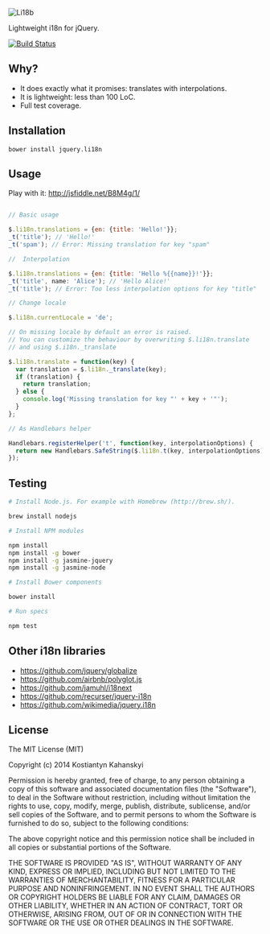 ![Li18b](https://raw.github.com/kostia/jquery.li18n/master/li18n.png)

Lightweight i18n for jQuery.

[![Build Status](https://travis-ci.org/kostia/jquery.li18n.png)](https://travis-ci.org/kostia/jquery.li18n)

## Why?

* It does exactly what it promises: translates with interpolations.
* It is lightweight: less than 100 LoC.
* Full test coverage.

## Installation

```
bower install jquery.li18n
```

## Usage

Play with it: http://jsfiddle.net/B8M4g/1/

```javascript

// Basic usage

$.li18n.translations = {en: {title: 'Hello!'}};
_t('title'); // 'Hello!'
_t('spam'); // Error: Missing translation for key "spam"

//  Interpolation

$.li18n.translations = {en: {title: 'Hello %{{name}}!'}};
_t('title', name: 'Alice'); // 'Hello Alice!'
_t('title'); // Error: Too less interpolation options for key "title"

// Change locale

$.li18n.currentLocale = 'de';

// On missing locale by default an error is raised. 
// You can customize the behaviour by overwriting $.li18n.translate 
// and using $.i18n._translate

$.li18n.translate = function(key) {
  var translation = $.li18n._translate(key);
  if (translation) {
    return translation;
  } else {
    console.log('Missing translation for key "' + key + '"');
  }
};

// As Handlebars helper

Handlebars.registerHelper('t', function(key, interpolationOptions) {
  return new Handlebars.SafeString($.li18n.t(key, interpolationOptions));
});
```

## Testing

```bash
# Install Node.js. For example with Homebrew (http://brew.sh/).

brew install nodejs

# Install NPM modules

npm install
npm install -g bower
npm install -g jasmine-jquery
npm install -g jasmine-node

# Install Bower components

bower install

# Run specs

npm test
```

## Other i18n libraries

* https://github.com/jquery/globalize
* https://github.com/airbnb/polyglot.js
* https://github.com/jamuhl/i18next
* https://github.com/recurser/jquery-i18n
* https://github.com/wikimedia/jquery.i18n

## License

The MIT License (MIT)

Copyright (c) 2014 Kostiantyn Kahanskyi

Permission is hereby granted, free of charge, to any person obtaining a copy
of this software and associated documentation files (the "Software"), to deal
in the Software without restriction, including without limitation the rights
to use, copy, modify, merge, publish, distribute, sublicense, and/or sell
copies of the Software, and to permit persons to whom the Software is
furnished to do so, subject to the following conditions:

The above copyright notice and this permission notice shall be included in all
copies or substantial portions of the Software.

THE SOFTWARE IS PROVIDED "AS IS", WITHOUT WARRANTY OF ANY KIND, EXPRESS OR
IMPLIED, INCLUDING BUT NOT LIMITED TO THE WARRANTIES OF MERCHANTABILITY,
FITNESS FOR A PARTICULAR PURPOSE AND NONINFRINGEMENT. IN NO EVENT SHALL THE
AUTHORS OR COPYRIGHT HOLDERS BE LIABLE FOR ANY CLAIM, DAMAGES OR OTHER
LIABILITY, WHETHER IN AN ACTION OF CONTRACT, TORT OR OTHERWISE, ARISING FROM,
OUT OF OR IN CONNECTION WITH THE SOFTWARE OR THE USE OR OTHER DEALINGS IN THE
SOFTWARE.
